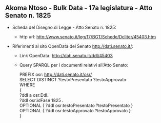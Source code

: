 ## Akoma Ntoso - Bulk Data - 17a legislatura - Atto Senato n. 1825 ##

* Scheda del Disegno di Legge - Atto Senato n. 1825:
	* http url: http://www.senato.it/leg/17/BGT/Schede/Ddliter/45403.htm

* Riferimenti al sito OpenData del Senato http://dati.senato.it/:
	* Link OpenData: http://dati.senato.it/ddl/45403
	* Query SPARQL per i documenti relativi all'Atto Senato:

        PREFIX osr: <http://dati.senato.it/osr/>  
		SELECT DISTINCT ?testoPresentato ?testoApprovato  
		WHERE  
		{  
		    ?ddl a osr:Ddl.  
		    ?ddl osr:idFase 1825 .  
		    OPTIONAL { ?ddl osr:testoPresentato ?testoPresentato }  
		    OPTIONAL { ?ddl osr:testoApprovato ?testoApprovato }  
		}
		